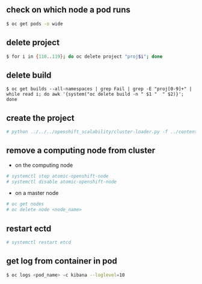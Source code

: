 

## check on which node a pod runs

```sh
$ oc get pods -o wide
```

## delete project

```sh
$ for i in {110..119}; do oc delete project "proj$i"; done
```

## delete build

```
$ oc get builds --all-namespaces | grep Fail | grep -E "proj[0-9]+" | while read i; do awk '{system("oc delete build -n " $1 "  " $2)}'; done
```

## create the project

```sh
# python ../../../openshift_scalability/cluster-loader.py -f ../content/conc_builds_nodejs.yaml
```

## remove a computing node from cluster

  - on the computing node

  ```sh
  # systemctl stop atomic-openshift-node
  # systemctl disable atomic-openshift-node
  ```

  - on a master node

  ```sh
  # oc get nodes
  # oc delete node <node_name>
  ```
## restart ectd

```sh
# systemctl restart etcd
```

## get log from container in pod

```sh
$ oc logs <pod_name> -c kibana --loglevel=10
```
